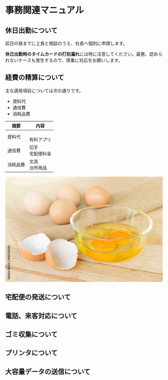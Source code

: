 # 事務関連マニュアル
## 休日出勤について
前日の昼までに上長と相談のうえ、社長へ個別に申請します。

**休日出勤時のタイムカードの打刻漏れ**には特に注意してください。最悪、認められないケースも発生するので、慎重に対応をお願いします。
## 経費の精算について
主な適用項目については次の通りです。
- 資料代
- 通信費
- 消耗品費

|摘要 |内容
|--|--
|資料代 |<br>有料アプリ
|通信費 |切手<br>宅配便料金
|消耗品費 |文具<br>台所用品

![たまご](img\AdobeStock_105216184_Preview.jpeg)
## 宅配便の発送について
## 電話、来客対応について
## ゴミ収集について
## プリンタについて
## 大容量データの送信について